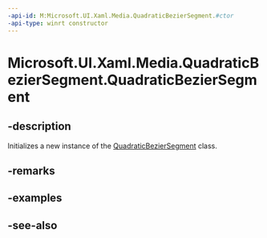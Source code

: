 ```yaml
---
-api-id: M:Microsoft.UI.Xaml.Media.QuadraticBezierSegment.#ctor
-api-type: winrt constructor
---
```


<!-- Method syntax
public QuadraticBezierSegment()
-->

# Microsoft.UI.Xaml.Media.QuadraticBezierSegment.QuadraticBezierSegment

## -description
Initializes a new instance of the [QuadraticBezierSegment](quadraticbeziersegment.md) class.

## -remarks

## -examples

## -see-also
